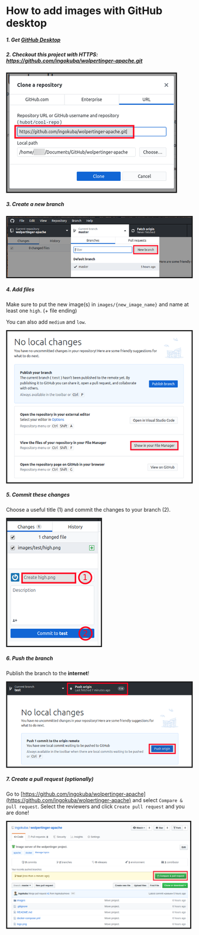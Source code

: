 # How to add images with GitHub desktop

##### 1. Get [GitHub Desktop](https://desktop.github.com/)

##### 2. Checkout this project with HTTPS: https://github.com/ingokuba/wolpertinger-apache.git

<img src="checkout.png" border="3" />

##### 3. Create a new branch

<img src="new_branch.png" border="3" />

##### 4. Add files

Make sure to put the new image(s) in `images/{new_image_name}` and name at least one `high`. (+ file ending)

You can also add `medium` and `low`.

<img src="open_repo.png" border="3" />

##### 5. Commit these changes

Choose a useful title (1) and commit the changes to your branch (2).

<img src="commit.png" border="3" />

##### 6. Push the branch

Publish the branch to the **internet**!

<img src="push.png" border="3" />

##### 7. Create a pull request (optionally)

Go to [https://github.com/ingokuba/wolpertinger-apache](https://github.com/ingokuba/wolpertinger-apache) and select `Compare & pull request`. Select the reviewers and click `Create pull request` and you are done!

<img src="merge_request.png" border="3" width="500" />
